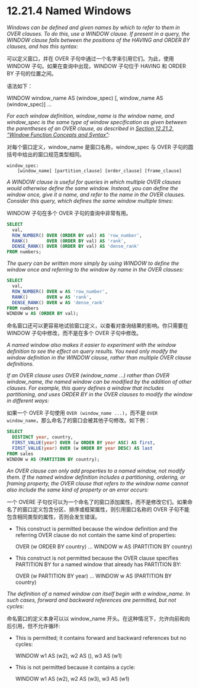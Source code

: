 # 12.21.4 Named Windows

*Windows can be defined and given names by which to refer to them in OVER clauses. To do this, use a WINDOW clause. If present in a query, the WINDOW clause falls between the positions of the HAVING and ORDER BY clauses, and has this syntax:*

可以定义窗口，并在 OVER 子句中通过一个名字来引用它们。为此，使用 WINDOW 子句。如果在查询中出现，WINDOW 子句位于 HAVING 和 ORDER BY 子句的位置之间。

语法如下：

WINDOW window_name AS (window_spec)
    [, window_name AS (window_spec)] ...

*For each window definition, window_name is the window name, and window_spec is the same type of window specification as given between the parentheses of an OVER clause, as described in [Section 12.21.2, “Window Function Concepts and Syntax”](https://dev.mysql.com/doc/refman/8.0/en/window-functions-usage.html):*

对每个窗口定义，window_name 是窗口名称，window_spec 与 OVER 子句的圆括号中给出的窗口规范类型相同。

	window_spec:
	    [window_name] [partition_clause] [order_clause] [frame_clause]

*A WINDOW clause is useful for queries in which multiple OVER clauses would otherwise define the same window. Instead, you can define the window once, give it a name, and refer to the name in the OVER clauses. Consider this query, which defines the same window multiple times:*

WINDOW 子句在多个 OVER 子句的查询中非常有用。

```sql
SELECT
  val,
  ROW_NUMBER() OVER (ORDER BY val) AS 'row_number',
  RANK()       OVER (ORDER BY val) AS 'rank',
  DENSE_RANK() OVER (ORDER BY val) AS 'dense_rank'
FROM numbers;
```

*The query can be written more simply by using WINDOW to define the window once and referring to the window by name in the OVER clauses:*

```sql
SELECT
  val,
  ROW_NUMBER() OVER w AS 'row_number',
  RANK()       OVER w AS 'rank',
  DENSE_RANK() OVER w AS 'dense_rank'
FROM numbers
WINDOW w AS (ORDER BY val);
```

命名窗口还可以更容易地试验窗口定义，以查看对查询结果的影响。你只需要在 WINDOW 子句中修改，而不是在多个 OVER 子句中修改。

*A named window also makes it easier to experiment with the window definition to see the effect on query results. You need only modify the window definition in the WINDOW clause, rather than multiple OVER clause definitions.*

*If an OVER clause uses OVER (window_name ...) rather than OVER window_name, the named window can be modified by the addition of other clauses. For example, this query defines a window that includes partitioning, and uses ORDER BY in the OVER clauses to modify the window in different ways:*

如果一个 OVER 子句使用 `OVER (window_name ...)`，而不是 `OVER window_name`，那么命名了的窗口会被其他子句修改。如下例：

```sql
SELECT
  DISTINCT year, country,
  FIRST_VALUE(year) OVER (w ORDER BY year ASC) AS first,
  FIRST_VALUE(year) OVER (w ORDER BY year DESC) AS last
FROM sales
WINDOW w AS (PARTITION BY country);
```

*An OVER clause can only add properties to a named window, not modify them. If the named window definition includes a partitioning, ordering, or framing property, the OVER clause that refers to the window name cannot also include the same kind of property or an error occurs:*

一个 OVERE 子句仅可以为一个命名了的窗口添加属性，而不是修改它们。如果命名了的窗口定义包含分区、排序或框架属性，则引用窗口名称的 OVER 子句不能包含相同类型的属性，否则会发生错误。

- This construct is permitted because the window definition and the referring OVER clause do not contain the same kind of properties:

	OVER (w ORDER BY country)
	... WINDOW w AS (PARTITION BY country)

- This construct is not permitted because the OVER clause specifies PARTITION BY for a named window that already has PARTITION BY:

	OVER (w PARTITION BY year)
	... WINDOW w AS (PARTITION BY country)

*The definition of a named window can itself begin with a window_name. In such cases, forward and backward references are permitted, but not cycles:*

命名窗口的定义本身可以以 window_name 开头。在这种情况下，允许向前和向后引用，但不允许循环:

- This is permitted; it contains forward and backward references but no cycles:

	WINDOW w1 AS (w2), w2 AS (), w3 AS (w1)

- This is not permitted because it contains a cycle:

	WINDOW w1 AS (w2), w2 AS (w3), w3 AS (w1)